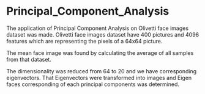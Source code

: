 # Principal_Component_Analysis

The application of Principal Component Analysis on Olivetti face images dataset was made. Olivetti face images dataset have 400 pictures and 4096 features which are representing the pixels of a 64x64 picture.

The mean face image was found by calculating the average of all samples from that dataset.

The dimensionality was reduced from 64 to 20 and we have corresponding eigenvectors. That Eigenvectors were transformed into images and Eigen faces corresponding of each principal components was determined. 
